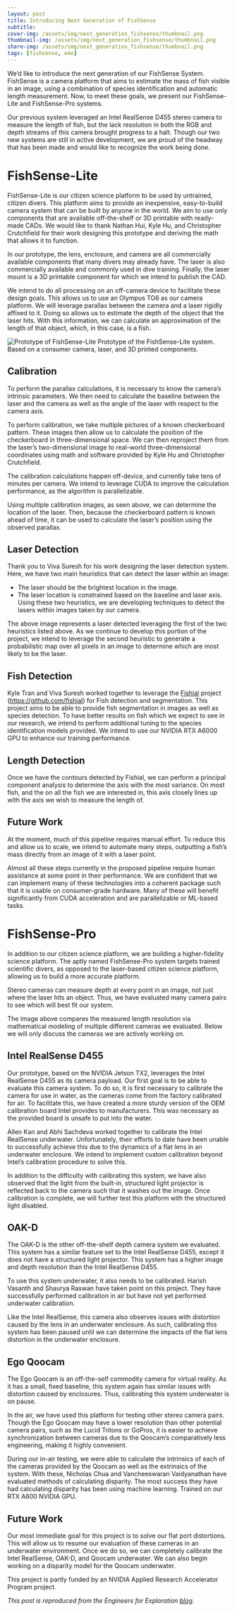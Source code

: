 ```yaml
---
layout: post
title: Introducing Next Generation of FishSense
subtitle: 
cover-img: /assets/img/next_generation_fishsense/thumbnail.png
thumbnail-img: /assets/img/next_generation_fishsense/thumbnail.png
share-img: /assets/img/next_generation_fishsense/thumbnail.png
tags: [fishsense, e4e]
---
```


We’d like to introduce the next generation of our FishSense System. FishSense is a camera platform that aims to estimate the mass of fish visible in an image, using a combination of species identification and automatic length measurement. Now, to meet these goals, we present  our FishSense-Lite and FishSense-Pro systems.

Our previous system leveraged an Intel RealSense D455 stereo camera to measure the length of fish, but the lack resolution in both the RGB and depth streams of this camera brought progress to a halt. Though our two new systems are still in active development, we are proud of the headway that has been made and would like to recognize the work being done.

# FishSense-Lite

FishSense-Lite is our citizen science platform to be used by untrained, citizen divers. This platform aims to provide an inexpensive, easy-to-build camera system that can be built by anyone in the world. We aim to use only components that are available off-the-shelf or 3D printable with ready-made CADs. We would like to thank Nathan Hui, Kyle Hu, and Christopher Crutchfield for their work designing this prototype and deriving the math that allows it to function.

In our prototype, the lens, enclosure, and camera are all commercially available components that many divers may already have. The laser is also commercially available and commonly used in dive training. Finally, the laser mount is a 3D printable component for which we intend to publish the CAD.

We intend to do all processing on an off-camera device to facilitate these design goals. This allows us to use an Olympus TG6 as our camera platform. We will leverage parallax between the camera and a laser rigidly affixed to it. Doing so allows us to estimate the depth of the object that the laser hits. With this information, we can calculate an approximation of the length of that object, which, in this case, is a fish.

![Prototype of FishSense-Lite](/assets/img/next_generation_fishsense/prototype.png "Prototype of FishSense-Lite")
Prototype of the FishSense-Lite system. Based on a consumer camera, laser, and 3D printed components.

## Calibration

To perform the parallax calculations, it is necessary to know the camera’s intrinsic parameters. We then need to calculate the baseline between the laser and the camera as well as the angle of the laser with respect to the camera axis.

To perform calibration, we take multiple pictures of a known checkerboard pattern. These images then allow us to calculate the position of the checkerboard in three-dimensional space. We can then reproject them from the laser’s two-dimensional image to real-world three-dimensional coordinates using math and software provided by Kyle Hu and Christopher Crutchfield.

The calibration calculations happen off-device, and currently take tens of minutes per camera. We intend to leverage CUDA to improve the calculation performance, as the algorithm is parallelizable.



Using multiple calibration images, as seen above, we can determine the location of the laser. Then, because the checkerboard pattern is known ahead of time, it can be used to calculate the laser’s position using the observed parallax.

## Laser Detection

Thank you to Viva Suresh for his work designing the laser detection system. Here, we have two main heuristics that can detect the laser within an image:
* The laser should be the brightest location in the image.
* The laser location is constrained based on the baseline and laser axis. Using these two heuristics, we are developing techniques to detect the lasers within images taken by our camera.



The above image represents a laser detected leveraging the first of the two heuristics listed above. As we continue to develop this portion of the project, we intend to leverage the second heuristic to generate a probabilistic map over all pixels in an image to determine which are most likely to be the laser.

## Fish Detection

Kyle Tran and Viva Suresh worked together to leverage the [Fishial](https://github.com/fishial) project (https://github.com/fishial) for Fish detection and segmentation. This project aims to be able to provide fish segmentation in images as well as species detection. To have better results on fish which we expect to see in our research, we intend to perform additional tuning to the species identification models provided. We intend to use our NVIDIA RTX A6000 GPU to enhance our training performance.

## Length Detection

Once we have the contours detected by Fishial, we can perform a principal component analysis to determine the axis with the most variance. On most fish, and the on all the fish we are interested in, this axis closely lines up with the axis we wish to measure the length of.

## Future Work

At the moment, much of this pipeline requires manual effort. To reduce this and allow us to scale, we intend to automate many steps, outputting a fish’s mass directly from an image of it with a laser point. 



Almost all these steps currently in the proposed pipeline require human assistance at some point in their performance. We are confident that we can implement many of these technologies into a coherent package such that it is usable on consumer-grade hardware. Many of these will benefit significantly from CUDA acceleration and are parallelizable or ML-based tasks.

# FishSense-Pro

In addition to our citizen science platform, we are building a higher-fidelity science platform. The aptly named FishSense-Pro system targets trained scientific divers, as opposed to the laser-based citizen science platform, allowing us to build a more accurate platform. 

Stereo cameras can measure depth at every point in an image, not just where the laser hits an object. Thus, we have evaluated many camera pairs to see which will best fit our system.



The image above compares the measured length resolution via mathematical modeling of multiple different cameras we evaluated. Below we will only discuss the cameras we are actively working on.

## Intel RealSense D455

Our prototype, based on the NVIDIA Jetson TX2, leverages the Intel RealSense D455 as its camera payload. Our first goal is to be able to evaluate this camera system. To do so, it is first necessary to calibrate the camera for use in water, as the cameras come from the factory calibrated for air. To facilitate this, we have created a more sturdy version of the OEM calibration board Intel provides to manufacturers. This was necessary as the provided board is unsafe to put into the water.

Allen Kan and Abhi Sachdeva worked together to calibrate the Intel RealSense underwater. Unfortunately, their efforts to date have been unable to successfully achieve this due to the dynamics of a flat lens in an underwater enclosure. We intend to implement custom calibration beyond Intel’s calibration procedure to solve this.

In addition to the difficulty with calibrating this system, we have also observed that the light from the built-in, structured light projector is reflected back to the camera such that it washes out the image. Once calibration is complete, we will further test this platform with the structured light disabled.

## OAK-D

The OAK-D is the other off-the-shelf depth camera system we evaluated. This system has a similar feature set to the Intel RealSense D455, except it does not have a structured light projector. This system has a higher image and depth resolution than the Intel RealSense D455.

To use this system underwater, it also needs to be calibrated. Harish Vasanth and Shaurya Raswan have taken point on this project. They have successfully performed calibration in air but have not yet performed underwater calibration.

Like the Intel RealSense, this camera also observes issues with distortion caused by the lens in an underwater enclosure. As such, calibrating this system has been paused until we can determine the impacts of the flat lens distortion in the underwater enclosure.

## Ego Qoocam

The Ego Qoocam is an off-the-self commodity camera for virtual reality. As it has a small, fixed baseline, this system again has similar issues with distortion caused by enclosures. Thus, calibrating this system underwater is on pause.

In the air, we have used this platform for testing other stereo camera pairs. Though the Ego Qoocam may have a lower resolution than other potential camera pairs, such as the Lucid Tritons or GoPros, it is easier to achieve synchronization between cameras due to the Qoocam’s comparatively less engineering, making it highly convenient.

During our in-air testing, we were able to calculate the intrinsics of each of the cameras provided by the Qoocam as well as the extrinsics of the system. With these, Nicholas Chua and Vancheeswaran Vaidyanathan have evaluated methods of calculating disparity. The most success they have had calculating disparity has been using machine learning. Trained on our RTX A600 NVIDIA GPU.



## Future Work

Our most immediate goal for this project is to solve our flat port distortions. This will allow us to resume our evaluation of these cameras in an underwater environment. Once we do so, we can completely calibrate the Intel RealSense, OAK-D, and Qoocam underwater. We can also begin working on a disparity model for the Qoocam underwater.

This project is partly funded by an NVIDIA Applied Research Accelerator Program project.

*This post is reproduced from the Engineers for Exploration [blog](https://e4e.ucsd.edu/news-and-updates/introducing-next-generation-of-fishsense).*